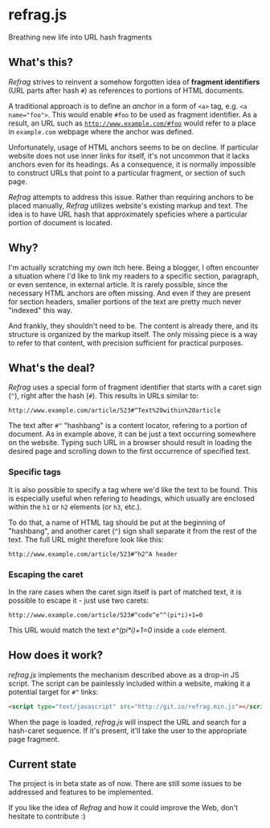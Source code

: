 # refrag.js

Breathing new life into URL hash fragments

## What's this?

_Refrag_ strives to reinvent a somehow forgotten idea of **fragment identifiers**
(URL parts after hash <code>#</code>) as references to portions of HTML documents.

A traditional approach is to define an _anchor_ in a form of <code>\<a\></code> tag,
e.g. <code>\<a name="foo"\></code>. This would enable <code>#foo</code> to be used
as fragment identifier. As a result, an URL such as <code>http://www.example.com/#foo</code>
would refer to a place in <code>example.com</code> webpage where the anchor was defined.

Unfortunately, usage of HTML anchors seems to be on decline. If particular website does not
use inner links for itself, it's not uncommon that it lacks anchors even for its headings.
As a consequence, it is normally impossible to construct URLs that point to
a particular fragment, or section of such page.

_Refrag_ attempts to address this issue. Rather than requiring anchors to be placed
manually, _Refrag_ utilizes website's existing markup and text. The idea is to have URL
hash that approximately speficies where a particular portion of document is located.

## Why?

I'm actually scratching my own itch here. Being a blogger, I often encounter a situation where
I'd like to link my readers to a specific section, paragraph, or even sentence, in external article.
It is rarely possible, since the necessary HTML anchors are often missing. And even if they are
present for section headers, smaller portions of the text are pretty much never "indexed" this way.

And frankly, they shouldn't need to be. The content is already there, and its structure is
organized by the markup itself. The only missing piece is a way to refer to that content, with
precision sufficient for practical purposes.

## What's the deal?

_Refrag_ uses a special form of fragment identifier that starts with a caret sign (<code>^</code>),
right after the hash (<code>#</code>). This results in URLs similar to:

    http://www.example.com/article/523#^Text%20within%20article

The text after <code>#^</code> "hashbang" is a content locator, refering to a portion of document.
As in example above, it can be just a text occurring somewhere on the website. Typing such URL
in a browser should result in loading the desired page and scrolling down to the first occurrence
of specified text.

### Specific tags

It is also possible to specify a tag where we'd like the text to be found. This is especially useful
when refering to headings, which usually are enclosed within the <code>h1</code> or <code>h2</code>
elements (or <code>h3</code>, etc.).

To do that, a name of HTML tag should be put at the beginning of "hashbang", and another caret
(<code>^</code>) sign shall separate it from the rest of the text. The full URL might therefore
look like this:

    http://www.example.com/article/523#^h2^A header
    
### Escaping the caret

In the rare cases when the caret sign itself is part of matched text, it is possible to
escape it - just use two carets:

    http://www.example.com/article/523#^code^e^^(pi*i)+1=0
    
This URL would match the text _e^(pi*i)+1=0_ inside a <code>code</code> element.

## How does it work?

_refrag.js_ implements the mechanism described above as a drop-in JS script. The script can be
painlessly included within a website, making it a potential target for <code>#^</code> links:

```html
<script type="text/javascript" src="http://git.io/refrag.min.js"></script>
```
When the page is loaded, _refrag.js_ will inspect the URL and search for a hash-caret sequence.
If it's present, it'll take the user to the appropriate page fragment.


## Current state

The project is in beta state as of now.
There are still some issues to be addressed and features to be implemented.

If you like the idea of _Refrag_ and how it could improve the Web, don't hesitate to contribute :)
